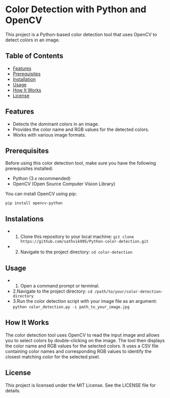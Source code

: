 # Color Detection with Python and OpenCV

This project is a Python-based color detection tool that uses OpenCV to detect colors in an image.

## Table of Contents

- [Features](#features)
- [Prerequisites](#prerequisites)
- [Installation](#installation)
- [Usage](#usage)
- [How It Works](#how-it-works)
- [License](#license)

## Features

- Detects the dominant colors in an image.
- Provides the color name and RGB values for the detected colors.
- Works with various image formats.

## Prerequisites

Before using this color detection tool, make sure you have the following prerequisites installed:

- Python (3.x recommended)
- OpenCV (Open Source Computer Vision Library)

You can install OpenCV using pip:

`pip install opencv-python`

## Instalations

* 1. Clone this repository to your local machine:
`git clone https://github.com/sathvik995/Python-color-detection.git`
* 2. Navigate to the project directory: 
`cd color-detection`

## Usage
* 1. Open a command prompt or terminal.
* 2.Navigate to the project directory:
   `cd /path/to/your/color-detection-directory`
* 3.Run the color detection script with your image file as an argument:
   `python color_detection.py -i path_to_your_image.jpg`


## How It Works
The color detection tool uses OpenCV to read the input image and allows you to select colors by double-clicking on the image. The tool then displays the color name and RGB values for the selected colors. It uses a CSV file containing color names and corresponding RGB values to identify the closest matching color for the selected pixel.

## License
This project is licensed under the MIT License. See the LICENSE file for details.





















